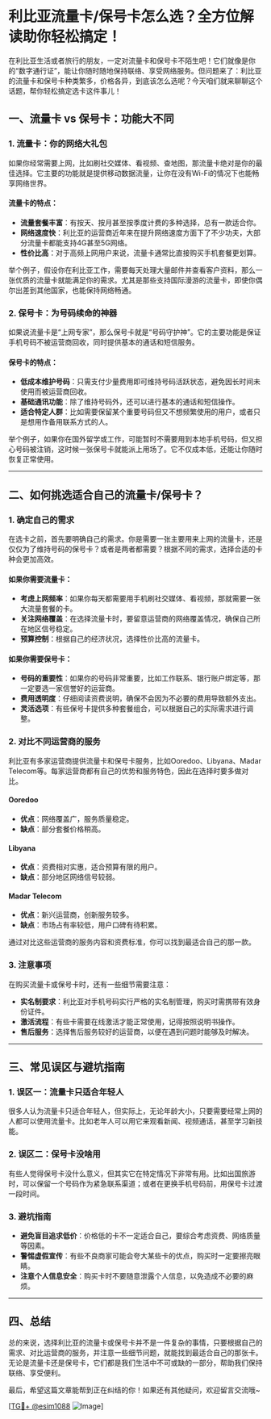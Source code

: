 # 利比亚流量卡/保号卡怎么选？全方位解读助你轻松搞定！

在利比亚生活或者旅行的朋友，一定对流量卡和保号卡不陌生吧！它们就像是你的“数字通行证”，能让你随时随地保持联络、享受网络服务。但问题来了：利比亚的流量卡和保号卡种类繁多，价格各异，到底该怎么选呢？今天咱们就来聊聊这个话题，帮你轻松搞定选卡这件事儿！

## 一、流量卡 vs 保号卡：功能大不同

### 1. 流量卡：你的网络大礼包
如果你经常需要上网，比如刷社交媒体、看视频、查地图，那流量卡绝对是你的最佳选择。它主要的功能就是提供移动数据流量，让你在没有Wi-Fi的情况下也能畅享网络世界。

#### 流量卡的特点：
- **流量套餐丰富**：有按天、按月甚至按季度计费的多种选择，总有一款适合你。
- **网络速度快**：利比亚的运营商近年来在提升网络速度方面下了不少功夫，大部分流量卡都能支持4G甚至5G网络。
- **性价比高**：对于高频上网用户来说，流量卡通常比直接购买手机套餐更划算。

举个例子，假设你在利比亚工作，需要每天处理大量邮件并查看客户资料，那么一张优质的流量卡就能满足你的需求。尤其是那些支持国际漫游的流量卡，即使你偶尔出差到其他国家，也能保持网络畅通。

### 2. 保号卡：为号码续命的神器
如果说流量卡是“上网专家”，那么保号卡就是“号码守护神”。它的主要功能是保证手机号码不被运营商回收，同时提供基本的通话和短信服务。

#### 保号卡的特点：
- **低成本维护号码**：只需支付少量费用即可维持号码活跃状态，避免因长时间未使用而被运营商回收。
- **基础通讯功能**：除了维持号码外，还可以进行基本的通话和短信操作。
- **适合特定人群**：比如需要保留某个重要号码但又不想频繁使用的用户，或者只是想用作备用联系方式的人。

举个例子，如果你在国外留学或工作，可能暂时不需要用到本地手机号码，但又担心号码被注销，这时候一张保号卡就能派上用场了。它不仅成本低，还能让你随时恢复正常使用。

---

## 二、如何挑选适合自己的流量卡/保号卡？

### 1. 确定自己的需求
在选卡之前，首先要明确自己的需求。你是需要一张主要用来上网的流量卡，还是仅仅为了维持号码的保号卡？或者是两者都需要？根据不同的需求，选择合适的卡种会更加高效。

#### 如果你需要流量卡：
- **考虑上网频率**：如果你每天都需要用手机刷社交媒体、看视频，那就需要一张大流量套餐的卡。
- **关注网络覆盖**：在选择流量卡时，要留意运营商的网络覆盖情况，确保自己所在地区信号稳定。
- **预算控制**：根据自己的经济状况，选择性价比高的流量卡。

#### 如果你需要保号卡：
- **号码的重要性**：如果你的号码非常重要，比如工作联系、银行账户绑定等，那一定要选一家信誉好的运营商。
- **费用透明度**：仔细阅读资费说明，确保不会因为不必要的费用导致额外支出。
- **灵活选项**：有些保号卡提供多种套餐组合，可以根据自己的实际需求进行调整。

### 2. 对比不同运营商的服务
利比亚有多家运营商提供流量卡和保号卡服务，比如Ooredoo、Libyana、Madar Telecom等。每家运营商都有自己的优势和服务特色，因此在选择时要多做对比。

#### Ooredoo
- **优点**：网络覆盖广，服务质量稳定。
- **缺点**：部分套餐价格稍高。

#### Libyana
- **优点**：资费相对实惠，适合预算有限的用户。
- **缺点**：部分地区网络信号较弱。

#### Madar Telecom
- **优点**：新兴运营商，创新服务较多。
- **缺点**：市场占有率较低，用户口碑有待积累。

通过对比这些运营商的服务内容和资费标准，你可以找到最适合自己的那一款。

### 3. 注意事项
在购买流量卡或保号卡时，还有一些细节需要注意：

- **实名制要求**：利比亚对手机号码实行严格的实名制管理，购买时需携带有效身份证件。
- **激活流程**：有些卡需要在线激活才能正常使用，记得按照说明书操作。
- **售后服务**：选择售后服务较好的运营商，以便在遇到问题时能够及时解决。

---

## 三、常见误区与避坑指南

### 1. 误区一：流量卡只适合年轻人
很多人认为流量卡只适合年轻人，但实际上，无论年龄大小，只要需要经常上网的人都可以使用流量卡。比如老年人可以用它来观看新闻、视频通话，甚至学习新技能。

### 2. 误区二：保号卡没啥用
有些人觉得保号卡没什么意义，但其实它在特定情况下非常有用。比如出国旅游时，可以保留一个号码作为紧急联系渠道；或者在更换手机号码前，用保号卡过渡一段时间。

### 3. 避坑指南
- **避免盲目追求低价**：价格低的卡不一定适合自己，要综合考虑资费、网络质量等因素。
- **警惕虚假宣传**：有些不良商家可能会夸大某些卡的优点，购买时一定要擦亮眼睛。
- **注意个人信息安全**：购买卡时不要随意泄露个人信息，以免造成不必要的麻烦。

---

## 四、总结

总的来说，选择利比亚的流量卡或保号卡并不是一件复杂的事情，只要根据自己的需求、对比运营商的服务，并注意一些细节问题，就能找到最适合自己的那张卡。无论是流量卡还是保号卡，它们都是我们生活中不可或缺的一部分，帮助我们保持联络、享受便利。

最后，希望这篇文章能帮到正在纠结的你！如果还有其他疑问，欢迎留言交流哦~

[[TG💪+ @esim1088](https://t.me/s/esim1088) ![Image](https://i.postimg.cc/4NQfJmqS/Snipaste-2025-05-13-00-14-12.png)]